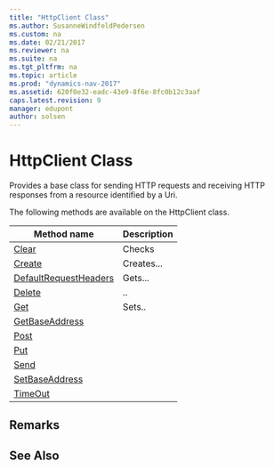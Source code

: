 ```yaml
---
title: "HttpClient Class"
ms.author: SusanneWindfeldPedersen
ms.custom: na
ms.date: 02/21/2017
ms.reviewer: na
ms.suite: na
ms.tgt_pltfrm: na
ms.topic: article
ms.prod: "dynamics-nav-2017"
ms.assetid: 620f0e32-eadc-43e9-8f6e-8fc0b12c3aaf
caps.latest.revision: 9
manager: edupont
author: solsen
---
```


# HttpClient Class
Provides a base class for sending HTTP requests and receiving HTTP responses from a resource identified by a Uri.

The following methods are available on the HttpClient class.

|Method name|Description|
|-----------|-----------|
|[Clear](httpresponsemessage-clear-method.md)|Checks|
|[Create](httpresponsemessage-create-method.md)|Creates...|
|[DefaultRequestHeaders](httpresponsemessage-defaultrequestheaders-method.md)|Gets...|
|[Delete](httpresponsemessage-delete-method.md)|..|
|[Get](httpresponsemessage-get-method.md)|Sets..|
|[GetBaseAddress](httpresponsemessage-getbaseaddress-method.md)||
|[Post](httpresponsemessage-post-method.md)||
|[Put](httpresponsemessage-put-method.md)||
|[Send](httpresponsemessage-send-method.md)||
|[SetBaseAddress](httpresponsemessage-setbaseaddress-method.md)||
|[TimeOut](httpresponsemessage-timeout-method.md)||

## Remarks

## See Also